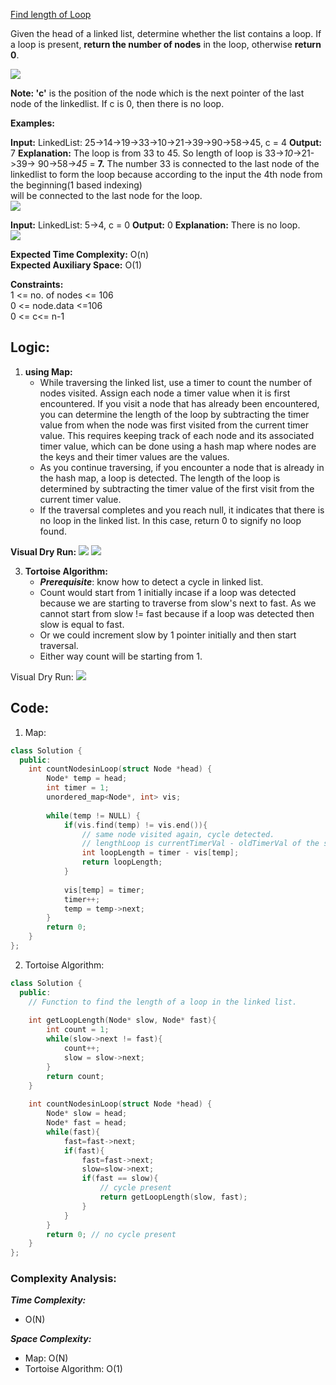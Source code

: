 [Find length of Loop](https://www.geeksforgeeks.org/problems/find-length-of-loop/1?utm_source=youtube&utm_medium=collab_striver_ytdescription&utm_campaign=find-length-of-loop)

Given the head of a linked list, determine whether the list contains a loop. If a loop is present, **return the number of nodes** in the loop, otherwise **return 0**.

![](https://contribute.geeksforgeeks.org/wp-content/uploads/linkedlist.png)

**Note: '**c**'** is the position of the node which is the next pointer of the last node of the linkedlist. If c is 0, then there is no loop.

**Examples:**

**Input:** LinkedList: 25->14->19->33->10->21->39->90->58->45, c = 4
**Output:** 7
**Explanation:** The loop is from 33 to 45. So length of loop is 33->_10_->21->39-> 90->58->_45_ = **7.** The number 33 is connected to the last node of the linkedlist to form the loop because according to the input the 4th node from the beginning(1 based indexing)   
will be connected to the last node for the loop.  
![](https://media.geeksforgeeks.org/img-practice/prod/addEditProblem/700620/Web/Other/blobid0_1722797558.png) 

**Input:** LinkedList: 5->4, c = 0
**Output:** 0
**Explanation:** There is no loop.  
![](https://media.geeksforgeeks.org/img-practice/prod/addEditProblem/700620/Web/Other/blobid3_1722798030.png)  

**Expected Time Complexity:** O(n)  
**Expected Auxiliary Space:** O(1)

**Constraints:**  
1 <= no. of nodes <= 106  
0 <= node.data <=106  
0 <= c<= n-1

## **Logic:**

1. **using Map:**
	 - While traversing the linked list, use a timer to count the number of nodes visited. Assign each node a timer value when it is first encountered. If you visit a node that has already been encountered, you can determine the length of the loop by subtracting the timer value from when the node was first visited from the current timer value. This requires keeping track of each node and its associated timer value, which can be done using a hash map where nodes are the keys and their timer values are the values.
	 - As you continue traversing, if you encounter a node that is already in the hash map, a loop is detected. The length of the loop is determined by subtracting the timer value of the first visit from the current timer value.
	 - If the traversal completes and you reach null, it indicates that there is no loop in the linked list. In this case, return 0 to signify no loop found.
	 
**Visual Dry Run:** ![](https://static.takeuforward.org/wp/uploads/2023/12/tuxpi.com_.1698730756-1024x683.jpg)
![](https://static.takeuforward.org/wp/uploads/2023/12/ll-45-692x1024.jpg)

3. **Tortoise Algorithm:**
	- ***Prerequisite***: know how to detect a cycle in linked list.
	- Count would start from 1 initially incase if a loop was detected because we are starting to traverse from slow's next to fast. As we cannot start from slow != fast because if a loop was detected then slow is equal to fast. 
	- Or we could increment slow by 1 pointer initially and then start traversal.
	- Either way count will be starting from 1.

Visual Dry Run: 
![](https://cdn.discordapp.com/attachments/922173069672472626/1277182330502385777/image.png?ex=66cc3c3c&is=66caeabc&hm=6e0afdf432ea5e1c6e2c3870e53b09f23fa43cf246029308238b40a630d04801&)

## **Code:**

1. Map:
```cpp
class Solution {
  public:
    int countNodesinLoop(struct Node *head) {
        Node* temp = head;
        int timer = 1;
        unordered_map<Node*, int> vis;
            
        while(temp != NULL) {
            if(vis.find(temp) != vis.end()){
                // same node visited again, cycle detected.
                // lengthLoop is currentTimerVal - oldTimerVal of the same node
                int loopLength = timer - vis[temp];
                return loopLength;
            }
            
            vis[temp] = timer;
            timer++;
            temp = temp->next;
        }
        return 0;
    }
};
```

2. Tortoise Algorithm:
```cpp
class Solution {
  public:
    // Function to find the length of a loop in the linked list.
    
    int getLoopLength(Node* slow, Node* fast){
        int count = 1;
        while(slow->next != fast){
            count++;
            slow = slow->next;
        }
        return count;
    }
    
    int countNodesinLoop(struct Node *head) {
        Node* slow = head;
        Node* fast = head;
        while(fast){
            fast=fast->next;
            if(fast){
                fast=fast->next;
                slow=slow->next;
                if(fast == slow){
                    // cycle present
                    return getLoopLength(slow, fast);
                }
            }
        }
        return 0; // no cycle present
    }
};
```

### **Complexity Analysis:**

***Time Complexity:***
- O(N)

***Space Complexity:***
- Map: O(N)
- Tortoise Algorithm: O(1)
